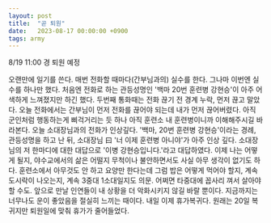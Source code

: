 ```yaml
---
layout: post
title:  "곧 퇴원"
date:   2023-08-17 00:00:00 +0900
tags: army
---
```

8/19 11:00 경 퇴원 예정

오랜만에 일기를 쓴다. 매번 전화할 때마다(간부님과의) 실수를 한다. 그나마 이번엔 실수를 하나만 했다. 처음엔 전화로 하는 관등성명인 '백마 20번 훈련병 강현승'이 아주 어색하게 느껴졌지만 하긴 했다. 두번째 통화때는 전화 끊기 전 경계 누락, 먼저 끊고 말았다. 오늘 전화에서는 간부님이 먼저 전화를 끊어야 되는데 내가 먼저 끊어버렸다. 아직 군인처럼 행동하는게 삐걱거리는 듯 하나 아직 훈련소 내 훈련병이니까 이해해주시길 바라본다. 오늘 소대장님과의 전화가 인상깊다. '백마, 20번 훈련병 강현승'이라는 경례, 관등성명을 하고 난 뒤, 소대장님 曰 '너 이제 훈련병 아니야'가 아주 인상 깊다. 소대장님의 저 한마디에 대한 대답으로 '이병 강현승입니다.'라고 대답하였다. 이제 나는 어떻게 될지, 야수교에서의 삶은 어떨지 무척이나 불안하면서도 사실 아무 생각이 없기도 하다. 훈련소에서 아무것도 안 하고 요양만 한다는데 그럼 밥은 어떻게 먹어야 할지, 계속 도시락이 나오는지, 계속 3중대 1소대일지도 의문. 어쩌면 타중대에 꼽사리 껴서 살아야 할 수도. 앞으로 만날 인연들이 내 상황을 더 악화시키지 않길 바랄 뿐이다. 지금까지는 너무나도 운이 좋았음을 절실히 느끼는 때이다. 내일 이제 휴가복귀다. 원래는 20일 복귀지만 퇴원일에 맞춰 휴가가 줄어들었다.